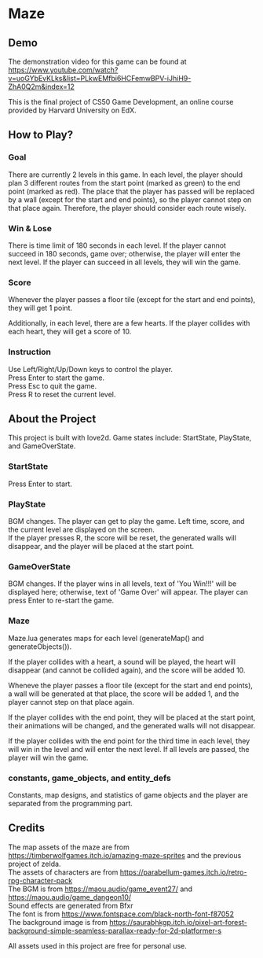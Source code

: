 # Maze

## Demo

The demonstration video for this game can be found at https://www.youtube.com/watch?v=uoGYbEvKLks&list=PLkwEMfbi6HCFemwBPV-iJhiH9-ZhA0Q2m&index=12

This is the final project of CS50 Game Development, an online course provided by Harvard University on EdX. 

## How to Play?

### Goal
There are currently 2 levels in this game. In each level, the player should plan 3 different routes from the start point (marked as green) to the end point (marked as red). The place that the player has passed will be replaced by a wall (except for the start and end points), so the player cannot step on that place again. Therefore, the player should consider each route wisely.  

### Win & Lose

There is time limit of 180 seconds in each level. If the player cannot succeed in 180 seconds, game over; otherwise, the player will enter the next level. If the player can succeed in all levels, they will win the game.

### Score

Whenever the player passes a floor tile (except for the start and end points), they will get 1 point. 

Additionally, in each level, there are a few hearts. If the player collides with each heart, they will get a score of 10. 

### Instruction

Use Left/Right/Up/Down keys to control the player.  
Press Enter to start the game.  
Press Esc to quit the game.  
Press R to reset the current level.  

## About the Project

This project is built with love2d. Game states include: StartState, PlayState, and GameOverState.  

### StartState

Press Enter to start. 

### PlayState

BGM changes. The player can get to play the game. Left time, score, and the current level are displayed on the screen.  
If the player presses R, the score will be reset, the generated walls will disappear, and the player will be placed at the start point.  

### GameOverState

BGM changes. If the player wins in all levels, text of 'You Win!!!' will be displayed here; otherwise, text of 'Game Over' will appear. The player can press Enter to re-start the game. 

### Maze

Maze.lua generates maps for each level (generateMap() and generateObjects()).  

If the player collides with a heart, a sound will be played, the heart will disappear (and cannot be collided again), and the score will be added 10. 

Wheneve the player passes a floor tile (except for the start and end points), a wall will be generated at that place, the score will be added 1, and the player cannot step on that place again.  

If the player collides with the end point, they will be placed at the start point, their animations will be changed, and the generated walls will not disappear.  

If the player collides with the end point for the third time in each level, they will win in the level and will enter the next level. If all levels are passed, the player will win the game.  

### constants, game_objects, and entity_defs

Constants, map designs, and statistics of game objects and the player are separated from the programming part. 

## Credits

The map assets of the maze are from https://timberwolfgames.itch.io/amazing-maze-sprites and the previous project of zelda.  
The assets of characters are from https://parabellum-games.itch.io/retro-rpg-character-pack  
The BGM is from https://maou.audio/game_event27/ and https://maou.audio/game_dangeon10/  
Sound effects are generated from Bfxr  
The font is from https://www.fontspace.com/black-north-font-f87052  
The background image is from https://saurabhkgp.itch.io/pixel-art-forest-background-simple-seamless-parallax-ready-for-2d-platformer-s  

All assets used in this project are free for personal use.  
